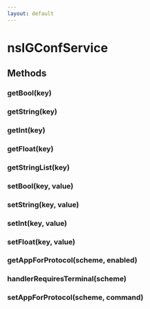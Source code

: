```yaml
---
layout: default
---
```


# nsIGConfService #

## Methods ##

### getBool(key) ###

### getString(key) ###

### getInt(key) ###

### getFloat(key) ###

### getStringList(key) ###

### setBool(key, value) ###

### setString(key, value) ###

### setInt(key, value) ###

### setFloat(key, value) ###

### getAppForProtocol(scheme, enabled) ###

### handlerRequiresTerminal(scheme) ###

### setAppForProtocol(scheme, command) ###
